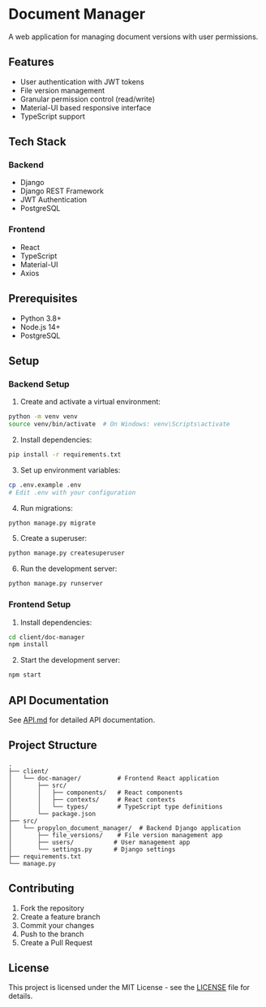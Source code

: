# Document Manager

A web application for managing document versions with user permissions.

## Features

- User authentication with JWT tokens
- File version management
- Granular permission control (read/write)
- Material-UI based responsive interface
- TypeScript support

## Tech Stack

### Backend
- Django
- Django REST Framework
- JWT Authentication
- PostgreSQL

### Frontend
- React
- TypeScript
- Material-UI
- Axios

## Prerequisites

- Python 3.8+
- Node.js 14+
- PostgreSQL

## Setup

### Backend Setup

1. Create and activate a virtual environment:
```bash
python -m venv venv
source venv/bin/activate  # On Windows: venv\Scripts\activate
```

2. Install dependencies:
```bash
pip install -r requirements.txt
```

3. Set up environment variables:
```bash
cp .env.example .env
# Edit .env with your configuration
```

4. Run migrations:
```bash
python manage.py migrate
```

5. Create a superuser:
```bash
python manage.py createsuperuser
```

6. Run the development server:
```bash
python manage.py runserver
```

### Frontend Setup

1. Install dependencies:
```bash
cd client/doc-manager
npm install
```

2. Start the development server:
```bash
npm start
```

## API Documentation

See [API.md](API.md) for detailed API documentation.

## Project Structure

```
.
├── client/
│   └── doc-manager/          # Frontend React application
│       ├── src/
│       │   ├── components/   # React components
│       │   ├── contexts/     # React contexts
│       │   └── types/        # TypeScript type definitions
│       └── package.json
├── src/
│   └── propylon_document_manager/  # Backend Django application
│       ├── file_versions/    # File version management app
│       ├── users/           # User management app
│       └── settings.py      # Django settings
├── requirements.txt
└── manage.py
```

## Contributing

1. Fork the repository
2. Create a feature branch
3. Commit your changes
4. Push to the branch
5. Create a Pull Request

## License

This project is licensed under the MIT License - see the [LICENSE](LICENSE) file for details.

